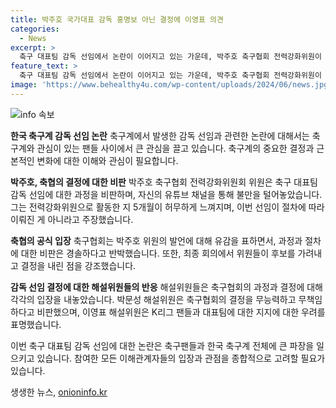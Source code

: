```yaml
---
title: 박주호 국가대표 감독 홍명보 아닌 결정에 이영표 의견
categories:
  - News
excerpt: >
  축구 대표팀 감독 선임에서 논란이 이어지고 있는 가운데, 박주호 축구협회 전력강화위원이 과정을 비판하면서 축협과의 갈등이 고조되고 있다. 박 주장은 홍 감독의 선임이 빌드업 없이 이뤄진 것으로 주장하며 전력강화위의 의미를 의심하고 있다. 이에 축협은 박주호의 발언을 자의적 왜곡으로 비판하고, 홍 감독의 선임은 적절한 절차를 거쳐 결정된 것이라고 밝혔다. 또한, 해설위원들은 이번 결정을 지지하지 않고 축협을 비판하며, 감독 선임에 대한 이해가 부족하다고 지적하고 있다.
feature_text: >
  축구 대표팀 감독 선임에서 논란이 이어지고 있는 가운데, 박주호 축구협회 전력강화위원이 과정을 비판하면서 축협과의 갈등이 고조되고 있다. 박 주장은 홍 감독의 선임이 빌드업 없이 이뤄진 것으로 주장하며 전력강화위의 의미를 의심하고 있다. 이에 축협은 박주호의 발언을 자의적 왜곡으로 비판하고, 홍 감독의 선임은 적절한 절차를 거쳐 결정된 것이라고 밝혔다. 또한, 해설위원들은 이번 결정을 지지하지 않고 축협을 비판하며, 감독 선임에 대한 이해가 부족하다고 지적하고 있다.
image: 'https://www.behealthy4u.com/wp-content/uploads/2024/06/news.jpg'
---
```


<p><img src="https://www.behealthy4u.com/wp-content/uploads/2024/06/news.jpg" alt="info 속보" /></p>

<p><b>한국 축구계 감독 선임 논란</b>
축구계에서 발생한 감독 선임과 관련한 논란에 대해서는 축구계와 관심이 있는 팬들 사이에서 큰 관심을 끌고 있습니다. 축구계의 중요한 결정과 근본적인 변화에 대한 이해와 관심이 필요합니다.</p>

<p data-ke-size="size16"></p>

<p><b>박주호, 축협의 결정에 대한 비판</b>
박주호 축구협회 전력강화위원회 위원은 축구 대표팀 감독 선임에 대한 과정을 비판하며, 자신의 유튜브 채널을 통해 불만을 털어놓았습니다. 그는 전력강화위원으로 활동한 지 5개월이 허무하게 느껴지며, 이번 선임이 절차에 따라 이뤄진 게 아니라고 주장했습니다.</p>

<p data-ke-size="size16"></p>

<p><b>축협의 공식 입장</b>
축구협회는 박주호 위원의 발언에 대해 유감을 표하면서, 과정과 절차에 대한 비판은 경솔하다고 반박했습니다. 또한, 최종 회의에서 위원들이 후보를 가려내고 결정을 내린 점을 강조했습니다.</p>

<p data-ke-size="size16"></p>

<p><b>감독 선임 결정에 대한 해설위원들의 반응</b>
해설위원들은 축구협회의 과정과 결정에 대해 각각의 입장을 내놓았습니다. 박문성 해설위원은 축구협회의 결정을 무능력하고 무책임하다고 비판했으며, 이영표 해설위원은 K리그 팬들과 대표팀에 대한 지지에 대한 우려를 표명했습니다.</p>

<p data-ke-size="size16"></p>

<p>이번 축구 대표팀 감독 선임에 대한 논란은 축구팬들과 한국 축구계 전체에 큰 파장을 일으키고 있습니다. 참여한 모든 이해관계자들의 입장과 관점을 종합적으로 고려할 필요가 있습니다.</p>
생생한 뉴스, <a href="https://onioninfo.kr" rel="dofollow">onioninfo.kr</a>


